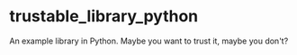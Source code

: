 # trustable_library_python
An example library in Python. Maybe you want to trust it, maybe you don't?
